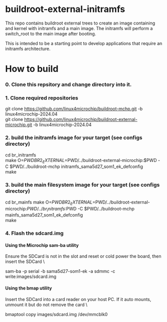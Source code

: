#  buildroot-external-initramfs
This repo contains buildroot external trees to create an image containing and kernel with initramfs and a main image.  The initramfs will perform a switch_root to the main image after booting.

This is intended to be a starting point to develop applications that require an initramfs architecture.

# How to build
### 0. Clone this repsitory and change directory into it.

### 1. Clone required repositories
git clone https://github.com/linux4microchip/buildroot-mchp.git -b linux4microchip-2024.04 \
git clone https://github.com/linux4microchip/buildroot-external-microchip.git -b linux4microchip-2024.04

### 2. build the initramfs image for your target (see configs directory)
cd br_initramfs \
make O=$PWD BR2_EXTERNAL=$PWD/../buildroot-external-microchip:$PWD -C $PWD/../buildroot-mchp initramfs_sama5d27_som1_ek_defconfig \
make

### 3. build the main filesystem image for your target (see configs directory)
cd br_mainfs
make O=$PWD BR2_EXTERNAL=$PWD/../buildroot-external-microchip:$PWD/../br_initramfs:$PWD -C $PWD/../buildroot-mchp mainfs_sama5d27_som1_ek_defconfig \
make

### 4. Flash the sdcard.img
#### Using the Microchip sam-ba utility
Ensure the SDCard is not in the slot and reset or cold power the board, then insert the SDCard \

sam-ba -p serial -b sama5d27-som1-ek -a sdmmc -c write:images/sdcard.img

#### Using the bmap utility
Insert the SDCard into a card reader on your host PC.  If it auto mounts, unmount it but do not remove the card \

bmaptool copy images/sdcard.img /dev/mmcblk0